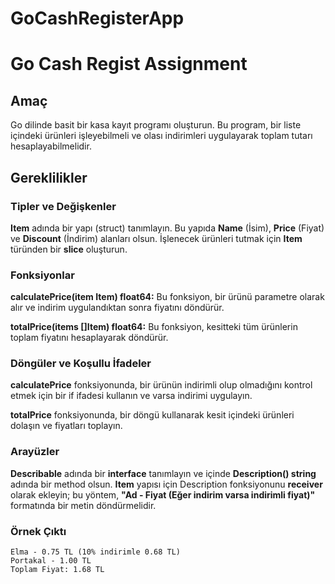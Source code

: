 # GoCashRegisterApp

# Go Cash Regist Assignment

## Amaç

Go dilinde basit bir kasa kayıt programı oluşturun. Bu program, bir liste
içindeki ürünleri işleyebilmeli ve olası indirimleri uygulayarak toplam tutarı
hesaplayabilmelidir.

## Gereklilikler

### Tipler ve Değişkenler

**Item** adında bir yapı (struct) tanımlayın. Bu yapıda **Name** (İsim),
**Price** (Fiyat) ve **Discount** (İndirim) alanları olsun. İşlenecek ürünleri
tutmak için **Item** türünden bir **slice** oluşturun.

### Fonksiyonlar

**calculatePrice(item Item) float64:** Bu fonksiyon, bir ürünü parametre
olarak alır ve indirim uygulandıktan sonra fiyatını döndürür.

**totalPrice(items []Item) float64:** Bu fonksiyon, kesitteki tüm ürünlerin
toplam fiyatını hesaplayarak döndürür.

### Döngüler ve Koşullu İfadeler

**calculatePrice** fonksiyonunda, bir ürünün indirimli olup olmadığını kontrol
etmek için bir if ifadesi kullanın ve varsa indirimi uygulayın.

**totalPrice** fonksiyonunda, bir döngü kullanarak kesit içindeki ürünleri
dolaşın ve fiyatları toplayın.

### Arayüzler

**Describable** adında bir **interface** tanımlayın ve içinde **Description()
string** adında bir method olsun. **Item** yapısı için Description
fonksiyonunu **receiver** olarak ekleyin; bu yöntem, **"Ad - Fiyat (Eğer
indirim varsa indirimli fiyat)"** formatında bir metin döndürmelidir.

### Örnek Çıktı

```text
Elma - 0.75 TL (10% indirimle 0.68 TL)
Portakal - 1.00 TL
Toplam Fiyat: 1.68 TL
```
